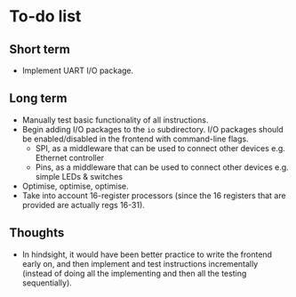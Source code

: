 To-do list
==========

## Short term

* Implement UART I/O package.

## Long term

* Manually test basic functionality of all instructions.
* Begin adding I/O packages to the `io` subdirectory. I/O packages should be
  enabled/disabled in the frontend with command-line flags.
    * SPI, as a middleware that can be used to connect other devices e.g.
      Ethernet controller
    * Pins, as a middleware that can be used to connect other devices e.g.
      simple LEDs & switches
* Optimise, optimise, optimise.
* Take into account 16-register processors (since the 16 registers that are provided are actually regs 16-31).

## Thoughts

* In hindsight, it would have been better practice to write the frontend early
  on, and then implement and test instructions incrementally (instead of doing
  all the implementing and then all the testing sequentially).
